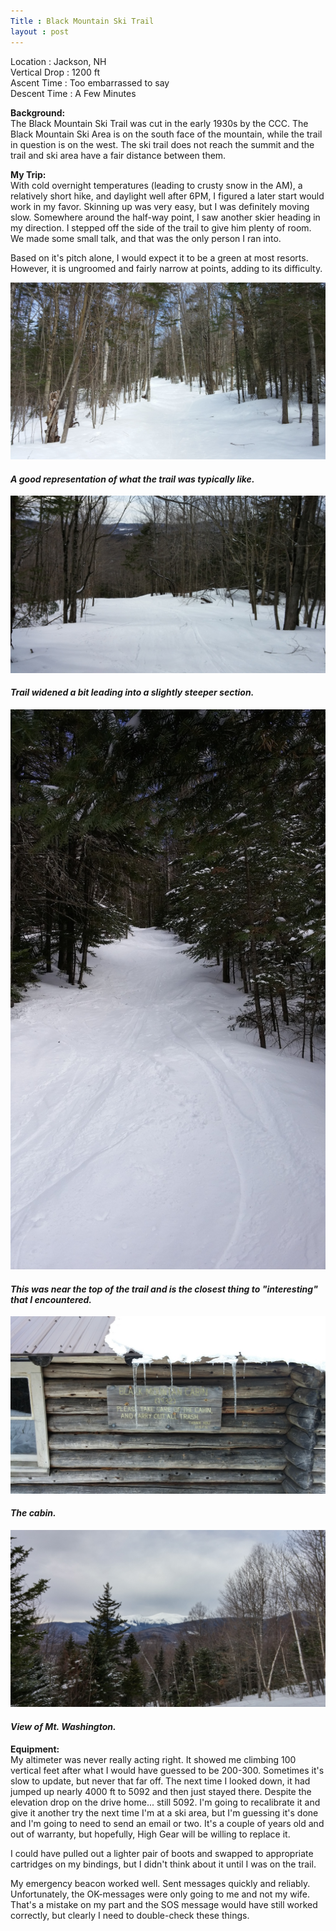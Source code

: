 ```yaml
---
Title : Black Mountain Ski Trail
layout : post
---
```


Location : Jackson, NH<br/>
Vertical Drop : 1200 ft<br/>
Ascent Time : Too embarrassed to say<br/>
Descent Time : A Few Minutes<br/>

**Background:**   
The Black Mountain Ski Trail was cut in the early 1930s by the CCC.  The Black Mountain Ski Area is on the south face of the mountain, while the trail in question is on the west.  The ski trail does not reach the summit and the trail and ski area have a fair distance between them.

**My Trip:**   
With cold overnight temperatures (leading to crusty snow in the AM), a relatively short hike, and daylight well after 6PM, I figured a later start would work in my favor.  Skinning up was very easy, but I was definitely moving slow.  Somewhere around the half-way point, I saw another skier heading in my direction.  I stepped off the side of the trail to give him plenty of room.  We made some small talk, and that was the only person I ran into.

Based on it\'s pitch alone, I would expect it to be a green at most resorts.  However, it is ungroomed and fairly narrow at points, adding to its difficulty.

<img src="/assets/blackmtn_1.jpg" class="img-responsive" alt="Bottom half of the trail">
<h4><div class="small text-center"><em>A good representation of what the trail was typically like.</em></div></h4>

<img src="/assets/blackmtn_2.jpg" class="img-responsive" alt="Bottom half of the trail">
<h4><div class="small text-center"><em>Trail widened a bit leading into a slightly steeper section.</em></div></h4>

<img src="/assets/blackmtn_3.jpg" class="img-responsive" alt="Bottom half of the trail">
<h4><div class="small text-center"><em>This was near the top of the trail and is the closest thing to "interesting" that I encountered.</em></div></h4>

<img src="/assets/blackmtn_4.jpg" class="img-responsive" alt="Bottom half of the trail">
<h4><div class="small text-center"><em>The cabin.</em></div></h4>

<img src="/assets/blackmtn_5.jpg" class="img-responsive" alt="Bottom half of the trail">
<h4><div class="small text-center"><em>View of Mt. Washington.</em></div></h4>

**Equipment:**  
My altimeter was never really acting right.  It showed me climbing 100 vertical feet after what I would have guessed to be 200-300.  Sometimes it\'s slow to update, but never that far off. The next time I looked down, it had jumped up nearly 4000 ft to 5092 and then just stayed there.  Despite the elevation drop on the drive home.\.\. still 5092.  I\'m going to recalibrate it and give it another try the next time I\'m at a ski area, but I\'m guessing it\'s done and I\'m going to need to send an email or two.  It\'s a couple of years old and out of warranty, but hopefully, High Gear will be willing to replace it.  

I could have pulled out a lighter pair of boots and swapped to appropriate cartridges on my bindings, but I didn\'t think about it until I was on the trail.  

My emergency beacon worked well.  Sent messages quickly and reliably.  Unfortunately, the OK-messages were only going to me and not my wife.  That\'s a mistake on my part and the SOS message would have still worked correctly, but clearly I need to double-check these things.  

